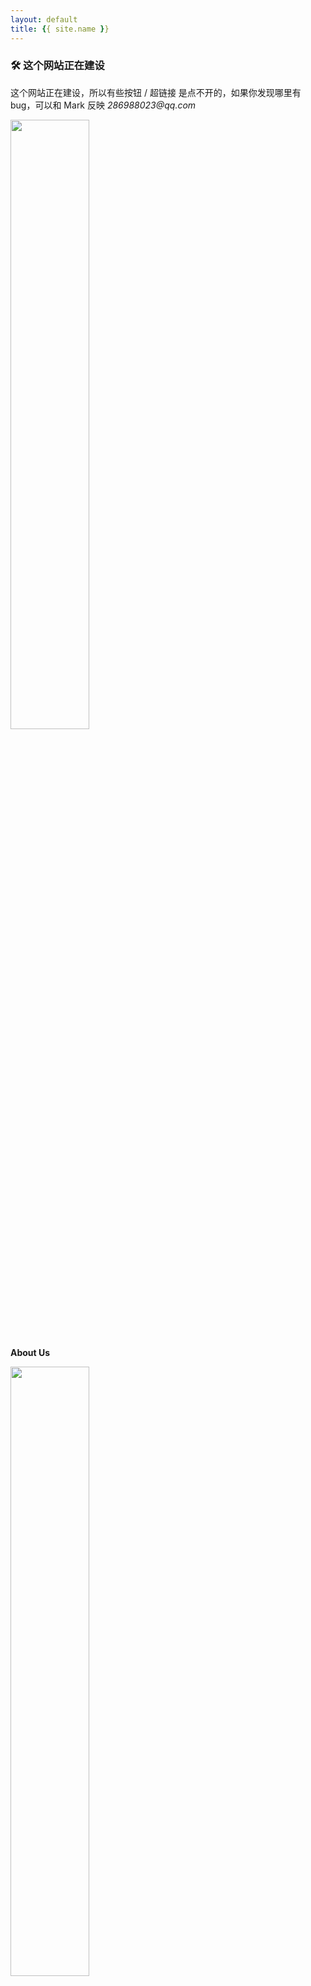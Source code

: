 ```yaml
---
layout: default
title: {{ site.name }}
---
```


<div class="info">
  <h3>🛠 这个网站正在建设</h3>
  <p>这个网站正在建设，所以有些按钮 / 超链接 是点不开的，如果你发现哪里有bug，可以和 Mark 反映 <em>286988023@qq.com</em> </p>
</div>

<div class="card-box">
  <div class="card" onClick="window.location.href='{{ site.baseurl }}/secondary-pages/2021/01/26/About-Us.html'">
    <img src="{{ site.baseurl }}/assets/aboutUs.svg" height="50%" width="50%"/>
    <p><strong>About Us</strong></p>
  </div>

  <div class="card">
    <img src="{{ site.baseurl }}/assets/toBeginners.svg" height="50%" width="50%"/>
    <p><strong>For Beginners</strong></p>
  </div>

  <div class="card" onClick="window.location.href='{{ site.baseurl }}/secondary-pages/2021/01/26/Competitions.html'">
    <img src="{{ site.baseurl }}/assets/competition.svg" height="50%" width="50%"/>
    <p><strong>Competition</strong></p>
  </div>

  <div class="card">
    <img src="{{ site.baseurl }}/assets/bookSharing.svg" height="50%" width="50%"/>
    <p><strong>Book Sharing</strong></p>
  </div>

  <div class="card">
    <img src="{{ site.baseurl }}/assets/notes.svg" height="50%" width="50%"/>
    <p><strong>Notes</strong></p>
  </div>

  <div class="card" onClick="window.location.href='{{ site.baseurl }}/secondary-pages/2021/01/26/Schedule.html'">
    <img src="{{ site.baseurl }}/assets/meetTA.svg" height="50%" width="50%"/>
    <p><strong>Schedule</strong></p>
  </div>

  <div class="card" onClick="window.location.href='{{ site.baseurl }}/secondary-pages/2021/01/26/All-Posts.html'">
    <img src="{{ site.baseurl }}/assets/column.svg" height="50%" width="50%"/>
    <p><strong>Posts</strong></p>
  </div>
  
  <div class="card" onClick="window.location.href='{{ site.baseurl }}/secondary-pages/2021/01/26/Discussion.html'">
    <img src="{{ site.baseurl }}/assets/discuss.svg" height="50%" width="50%"/>
    <p><strong>Feedback & Discuss</strong></p>
  </div>

  <div class="card">
    <img src="{{ site.baseurl }}/assets/Links_to_others.svg" height="50%" width="50%"/>
    <p><strong>Links</strong></p>
  </div>
</div>


